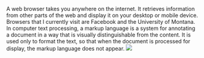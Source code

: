 A web browser takes you anywhere on the internet. It retrieves information from other parts of the web and display it on your desktop or mobile device. Browsers that I currently visit are Facebook and the University of Montana.
In computer text processing, a markup language is a system for annotating a document in a way that is visually distinguishable from the content. It is used only to format the text, so that when the document is processed for display, the markup language does not appear.
<img src="~/Users/laamaikahiki/Documents/GitHub/MART341-WedDesign/assignment-04/images/screenshot.png" />
